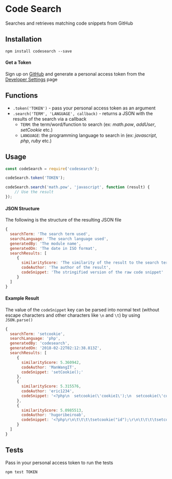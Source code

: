 # Code Search
Searches and retrieves matching code snippets from GitHub

## Installation

  `npm install codesearch --save`

#### Get a Token
Sign up on [GitHub](https://github.com) and generate a personal access token from the [Developer Settings](https://github.com/settings/developers) page

## Functions

* `.token('TOKEN')` - pass your personal access token as an argument
* `.search('TERM', 'LANGUAGE', callback)` - returns a JSON with the results of the search via a callback
    * `TERM`: the term/word/function to search (ex: _math.pow_, _addUser_, _setCookie_ etc.)
    * `LANGUAGE`: the programming language to search in (ex: _javascript_, _php_, _ruby_ etc.)

## Usage

```javascript
const codeSearch = require('codesearch');

codeSearch.token('TOKEN');

codeSearch.search('math.pow', 'javascript', function (result) {
    // Use the result
});

```

#### JSON Structure
The following is the structure of the resulting JSON file
```javascript
{ 
  searchTerm: 'The search term used',
  searchLanguage: 'The search language used',
  generatedBy: 'The module name',
  generatedOn: 'The date in ISO format',
  searchResults: [ 
     { 
       similarityScore: 'The similarity of the result to the search term',
       codeAuthor: 'The author of the result',
       codeSnippet: 'The stringified version of the raw code snippet'
     }
  ] 
}
```

#### Example Result
The value of the `codeSnippet` key can be parsed into normal text (without escape characters and other characters like `\n` and `\t`) by using `JSON.parse()`
```javascript
{ 
  searchTerm: 'setcookie',
  searchLanguage: 'php',
  generatedBy: 'codesearch',
  generatedOn: '2018-02-22T02:12:38.813Z',
  searchResults: [ 
     { 
       similarityScore: 5.360942,
       codeAuthor: 'ManWangIT',
       codeSnippet: 'setCookie();' 
     },
     { 
       similarityScore: 5.315576,
       codeAuthor: 'eric1234',
       codeSnippet: '<?php\n  setcookie(\'cookie1\');\n  setcookie(\'cookie2\');\n?>\n' 
     },
     { 
       similarityScore: 5.0985513,
       codeAuthor: 'hugoribeiroab',
       codeSnippet: '<?php\r\n\t\t\t\tsetcookie("id");\r\n\t\t\t\tsetcookie("nome");\r\n\t\t\t\tsetcookie("sobrenome");\r\n\t\t\t\tsetcookie("ag");\r\n\t\t\t\tsetcookie("conta");\r\n\t\t\t\tsetcookie("ativo");\r\n\t\t\t\tsetcookie("agenciamoeda");\r\n\t\t\t\tsetcookie("agencianome");\r\n\t\t\t\theader("location: ./");\r\n?>' 
     }
  ] 
}
```

## Tests
Pass in your personal access token to run the tests

`npm test TOKEN`
